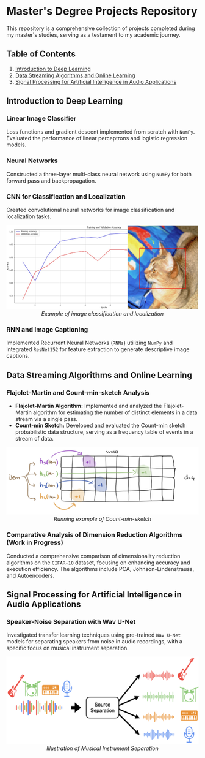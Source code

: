 # Master's Degree Projects Repository

This repository is a comprehensive collection of projects completed during my master's studies, serving as a testament to my academic journey.

## Table of Contents
1. [Introduction to Deep Learning](#introduction-to-deep-learning)
2. [Data Streaming Algorithms and Online Learning](#data-streaming-algorithms-and-online-learning)
3. [Signal Processing for Artificial Intelligence in Audio Applications](#signal-processing-for-artificial-intelligence-in-audio-applications)


## Introduction to Deep Learning <a name="introduction-to-deep-learning"></a>

### Linear Image Classifier
Loss functions and gradient descent implemented from scratch with `NumPy`. Evaluated the performance of linear perceptrons and logistic regression models.

### Neural Networks
Constructed a three-layer multi-class neural network using `NumPy` for both forward pass and backpropagation.

### CNN for Classification and Localization
Created convolutional neural networks for image classification and localization tasks.

<p align="center">
  <img src="https://github.com/YuvalSh1233/MScProjects/blob/main/images/1.jpg?raw=true" alt="Image Alt Text"><br>
  <em>Example of image classification and localization</em>
</p>

### RNN and Image Captioning
Implemented Recurrent Neural Networks (`RNNs`) utilizing `NumPy` and integrated `ResNet152` for feature extraction to generate descriptive image captions.

## Data Streaming Algorithms and Online Learning <a name="data-streaming-algorithms-and-online-learning"></a>

### Flajolet-Martin and Count-min-sketch Analysis
- **Flajolet-Martin Algorithm:** Implemented and analyzed the Flajolet-Martin algorithm for estimating the number of distinct elements in a data stream via a single pass.
- **Count-min Sketch:** Developed and evaluated the Count-min sketch probabilistic data structure, serving as a frequency table of events in a stream of data.

<p align="center">
  <img src="https://github.com/YuvalSh1233/MScProjects/blob/main/images/3.png?raw=true" alt="Image Alt Text"><br>
  <em>Running example of Count-min-sketch</em>
</p>

### Comparative Analysis of Dimension Reduction Algorithms (Work in Progress)
Conducted a comprehensive comparison of dimensionality reduction algorithms on the `CIFAR-10` dataset, focusing on enhancing accuracy and execution efficiency. The algorithms include PCA, Johnson-Lindenstrauss, and Autoencoders.

## Signal Processing for Artificial Intelligence in Audio Applications <a name="signal-processing-for-artificial-intelligence-in-audio-applications"></a>

### Speaker-Noise Separation with Wav U-Net
Investigated transfer learning techniques using pre-trained `Wav U-Net` models for separating speakers from noise in audio recordings, with a specific focus on musical instrument separation.

<p align="center">
  <img src="https://github.com/YuvalSh1233/MScProjects/blob/main/images/2.png?raw=true" alt="Image Alt Text"><br>
  <em>Illustration of Musical Instrument Separation</em>
</p>
